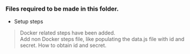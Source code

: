 ### Files required to be made in this folder.
- Setup steps
> Docker related steps have been added.  
> Add non Docker steps file, 
> like populating the data.js file with id and secret.
> How to obtain id and secret.